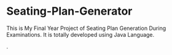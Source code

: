 # Seating-Plan-Generator

This is My Final Year Project of Seating Plan Generation During Examinations. It is totally developed using Java Language.






























































































































.







































